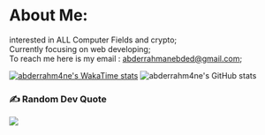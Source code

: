 # About Me: 
interested in ALL Computer Fields and crypto;<br>Currently focusing on web developing;<br>To reach me here is my email : abderrahmanebded@gmail.com;



[![abderrahm4ne's WakaTime stats](https://github-readme-stats.vercel.app/api/wakatime?username=abderrahm4ne)](https://github.com/abderrahm4ne/github-readme-stats)
![abderrahm4ne's GitHub stats](https://github-readme-stats.vercel.app/api?username=abderrahm4ne&show_icons=true&theme=transparent)


### ✍️ Random Dev Quote
![](https://quotes-github-readme.vercel.app/api?type=horizontal&theme=dark)

<!-- Proudly created with GPRM ( https://gprm.itsvg.in ) -->
